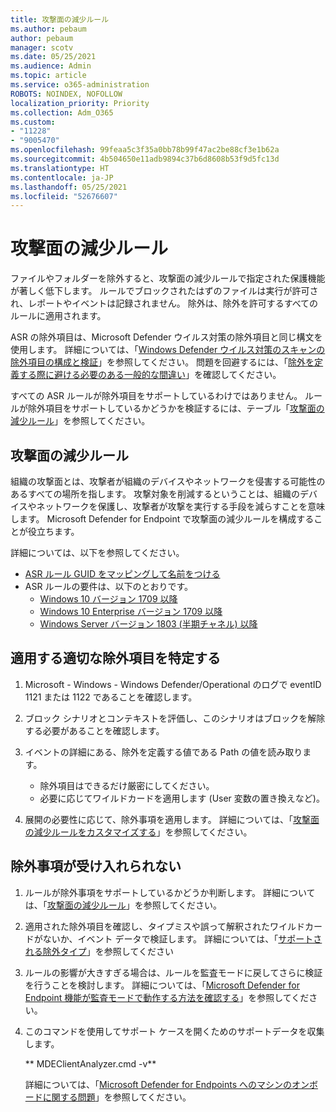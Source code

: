 ```yaml
---
title: 攻撃面の減少ルール
ms.author: pebaum
author: pebaum
manager: scotv
ms.date: 05/25/2021
ms.audience: Admin
ms.topic: article
ms.service: o365-administration
ROBOTS: NOINDEX, NOFOLLOW
localization_priority: Priority
ms.collection: Adm_O365
ms.custom:
- "11228"
- "9005470"
ms.openlocfilehash: 99feaa5c3f35a0bb78b99f47ac2be88cf3e1b62a
ms.sourcegitcommit: 4b504650e11adb9894c37b6d8608b53f9d5fc13d
ms.translationtype: HT
ms.contentlocale: ja-JP
ms.lasthandoff: 05/25/2021
ms.locfileid: "52676607"
---
```

# <a name="attack-surface-reduction-rules"></a>攻撃面の減少ルール

ファイルやフォルダーを除外すると、攻撃面の減少ルールで指定された保護機能が著しく低下します。 ルールでブロックされたはずのファイルは実行が許可され、レポートやイベントは記録されません。 除外は、除外を許可するすべてのルールに適用されます。

ASR の除外項目は、Microsoft Defender ウイルス対策の除外項目と同じ構文を使用します。 詳細については、「[Windows Defender ウイルス対策のスキャンの除外項目の構成と検証](/microsoft-365/security/defender-endpoint/configure-exclusions-microsoft-defender-antivirus)」を参照してください。 問題を回避するには、「[除外を定義する際に避ける必要のある一般的な間違い](/microsoft-365/security/defender-endpoint/common-exclusion-mistakes-microsoft-defender-antivirus)」を確認してください。

すべての ASR ルールが除外項目をサポートしているわけではありません。 ルールが除外項目をサポートしているかどうかを検証するには、テーブル「[攻撃面の減少ルール](/microsoft-365/security/defender-endpoint/attack-surface-reduction#attack-surface-reduction-rules)」を参照してください。

## <a name="attack-surface-reduction-rules"></a>攻撃面の減少ルール

組織の攻撃面とは、攻撃者が組織のデバイスやネットワークを侵害する可能性のあるすべての場所を指します。 攻撃対象を削減するということは、組織のデバイスやネットワークを保護し、攻撃者が攻撃を実行する手段を減らすことを意味します。 Microsoft Defender for Endpoint で攻撃面の減少ルールを構成することが役立ちます。

詳細については、以下を参照してください。

- [ASR ルール GUID をマッピングして名前をつける](/microsoft-365/security/defender-endpoint/attack-surface-reduction#attack-surface-reduction-rules)
- ASR ルールの要件は、以下のとおりです。
    - [Windows 10 バージョン 1709 以降](/windows/whats-new/whats-new-windows-10-version-1709)
    - [Windows 10 Enterprise バージョン 1709 以降](/windows/whats-new/whats-new-windows-10-version-1709)
    - [Windows Server バージョン 1803 (半期チャネル) 以降](/windows-server/get-started/whats-new-in-windows-server-1803)

## <a name="identify-the-correct-exclusion-to-apply"></a>適用する適切な除外項目を特定する

1. Microsoft - Windows - Windows Defender/Operational のログで eventID 1121 または 1122 であることを確認します。

1. ブロック シナリオとコンテキストを評価し、このシナリオはブロックを解除する必要があることを確認します。

1. イベントの詳細にある、除外を定義する値である Path の値を読み取ります。
    - 除外項目はできるだけ厳密にしてください。
    - 必要に応じてワイルドカードを適用します (User 変数の置き換えなど)。

1. 展開の必要性に応じて、除外事項を適用します。 詳細については、「[攻撃面の減少ルールをカスタマイズする](/microsoft-365/security/defender-endpoint/customize-attack-surface-reduction)」を参照してください。

## <a name="exclusion-is-not-honored"></a>除外事項が受け入れられない

1. ルールが除外事項をサポートしているかどうか判断します。 詳細については、「[攻撃面の減少ルール](/microsoft-365/security/defender-endpoint/attack-surface-reduction#attack-surface-reduction-rules)」を参照してください。

1. 適用された除外項目を確認し、タイプミスや誤って解釈されたワイルドカードがないか、イベント データで検証します。 詳細については、「[サポートされる除外タイプ](/microsoft-365/security/defender-endpoint/mac-exclusions#supported-exclusion-types)」を参照してください

1. ルールの影響が大きすぎる場合は、ルールを監査モードに戻してさらに検証を行うことを検討します。 詳細については、「[Microsoft Defender for Endpoint 機能が監査モードで動作する方法を確認する](/microsoft-365/security/defender-endpoint/audit-windows-defender)」を参照してください。

1. このコマンドを使用してサポート ケースを開くためのサポートデータを収集します。
    
   ** MDEClientAnalyzer.cmd -v**

    詳細については、「[Microsoft Defender for Endpoints へのマシンのオンボードに関する問題](issues-with-onboarding-machines.md)」を参照してください。
